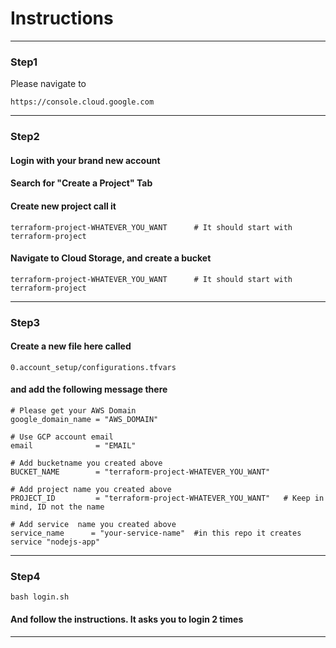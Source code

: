 # Instructions

----
### Step1
Please navigate to 
```
https://console.cloud.google.com
```
----
### Step2
#### Login with your brand new account
#### Search for "Create a Project" Tab
#### Create new project call it 
```
terraform-project-WHATEVER_YOU_WANT      # It should start with terraform-project
```

#### Navigate to Cloud Storage, and create a bucket 
```
terraform-project-WHATEVER_YOU_WANT      # It should start with terraform-project
```
----
### Step3
#### Create a new file here called 
```
0.account_setup/configurations.tfvars
```
#### and add the following message there 
```
# Please get your AWS Domain
google_domain_name = "AWS_DOMAIN"

# Use GCP account email
email              = "EMAIL"

# Add bucketname you created above
BUCKET_NAME        = "terraform-project-WHATEVER_YOU_WANT"

# Add project name you created above
PROJECT_ID         = "terraform-project-WHATEVER_YOU_WANT"   # Keep in mind, ID not the name

# Add service  name you created above
service_name      = "your-service-name"  #in this repo it creates service "nodejs-app"
```
----
### Step4

```
bash login.sh 
```
#### And follow the instructions. It asks you to login 2 times
----